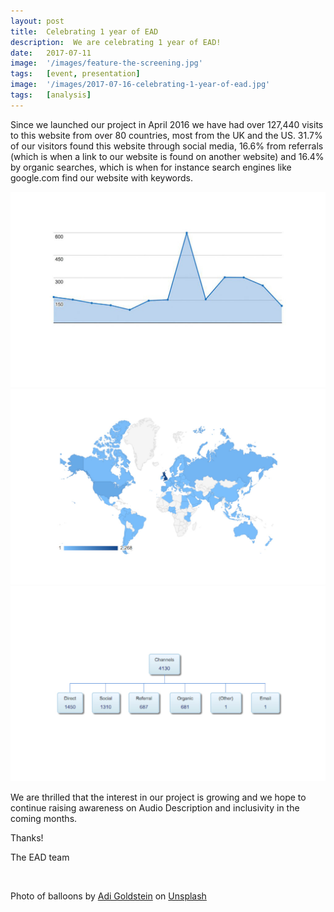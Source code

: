 ```yaml
---
layout: post
title:  Celebrating 1 year of EAD
description:  We are celebrating 1 year of EAD!
date:   2017-07-11
image:  '/images/feature-the-screening.jpg'
tags:   [event, presentation]
image:  '/images/2017-07-16-celebrating-1-year-of-ead.jpg'
tags:   [analysis]
---
```


Since we launched our project in April 2016 we have had over 127,440 visits to this website from over 80 countries, most from the UK and the US. 31.7% of our visitors found this website through social media, 16.6% from referrals (which is when a link to our website is found on another website) and 16.4% by organic searches, which is when for instance search engines like google.com find our website with keywords.

![](../images/2017-07-16-celebrating-1-year-of-ead-1.jpg)
![](../images/2017-07-16-celebrating-1-year-of-ead-2.jpg)
![](../images/2017-07-16-celebrating-1-year-of-ead-3.jpg)


We are thrilled that the interest in our project is growing and we hope to continue raising awareness on Audio Description and inclusivity in the coming months.

Thanks!

The EAD team

<br>

Photo of balloons by <a href="https://unsplash.com/@adigold1?utm_source=unsplash&utm_medium=referral&utm_content=creditCopyText">Adi Goldstein</a> on <a href="https://unsplash.com/s/photos/birthday?utm_source=unsplash&utm_medium=referral&utm_content=creditCopyText">Unsplash</a>
  